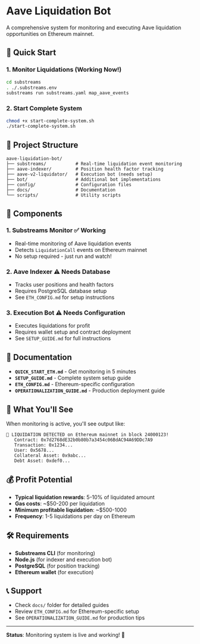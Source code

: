 # Aave Liquidation Bot

A comprehensive system for monitoring and executing Aave liquidation opportunities on Ethereum mainnet.

## 🚀 Quick Start

### 1. Monitor Liquidations (Working Now!)
```bash
cd substreams
. ./.substreams.env
substreams run substreams.yaml map_aave_events
```

### 2. Start Complete System
```bash
chmod +x start-complete-system.sh
./start-complete-system.sh
```

## 📁 Project Structure

```
aave-liquidation-bot/
├── substreams/           # Real-time liquidation event monitoring
├── aave-indexer/         # Position health factor tracking
├── aave-v2-liquidator/   # Execution bot (needs setup)
├── bot/                  # Additional bot implementations
├── config/               # Configuration files
├── docs/                 # Documentation
└── scripts/              # Utility scripts
```

## 🔧 Components

### 1. **Substreams Monitor** ✅ Working
- Real-time monitoring of Aave liquidation events
- Detects `LiquidationCall` events on Ethereum mainnet
- No setup required - just run and watch!

### 2. **Aave Indexer** ⚠️ Needs Database
- Tracks user positions and health factors
- Requires PostgreSQL database setup
- See `ETH_CONFIG.md` for setup instructions

### 3. **Execution Bot** ⚠️ Needs Configuration
- Executes liquidations for profit
- Requires wallet setup and contract deployment
- See `SETUP_GUIDE.md` for full instructions

## 📖 Documentation

- **`QUICK_START_ETH.md`** - Get monitoring in 5 minutes
- **`SETUP_GUIDE.md`** - Complete system setup guide
- **`ETH_CONFIG.md`** - Ethereum-specific configuration
- **`OPERATIONALIZATION_GUIDE.md`** - Production deployment guide

## 🎯 What You'll See

When monitoring is active, you'll see output like:
```
🚨 LIQUIDATION DETECTED on Ethereum mainnet in block 24000123!
   Contract: 0x7d2768dE32b0b80b7a3454c06BdAC94A69DDc7A9
   Transaction: 0x1234...
   User: 0x5678...
   Collateral Asset: 0x9abc...
   Debt Asset: 0xdef0...
```

## 💰 Profit Potential

- **Typical liquidation rewards**: 5-10% of liquidated amount
- **Gas costs**: ~$50-200 per liquidation
- **Minimum profitable liquidation**: ~$500-1000
- **Frequency**: 1-5 liquidations per day on Ethereum

## 🛠️ Requirements

- **Substreams CLI** (for monitoring)
- **Node.js** (for indexer and execution bot)
- **PostgreSQL** (for position tracking)
- **Ethereum wallet** (for execution)

## 📞 Support

- Check `docs/` folder for detailed guides
- Review `ETH_CONFIG.md` for Ethereum-specific setup
- See `OPERATIONALIZATION_GUIDE.md` for production tips

---

**Status**: Monitoring system is live and working! 🎉
